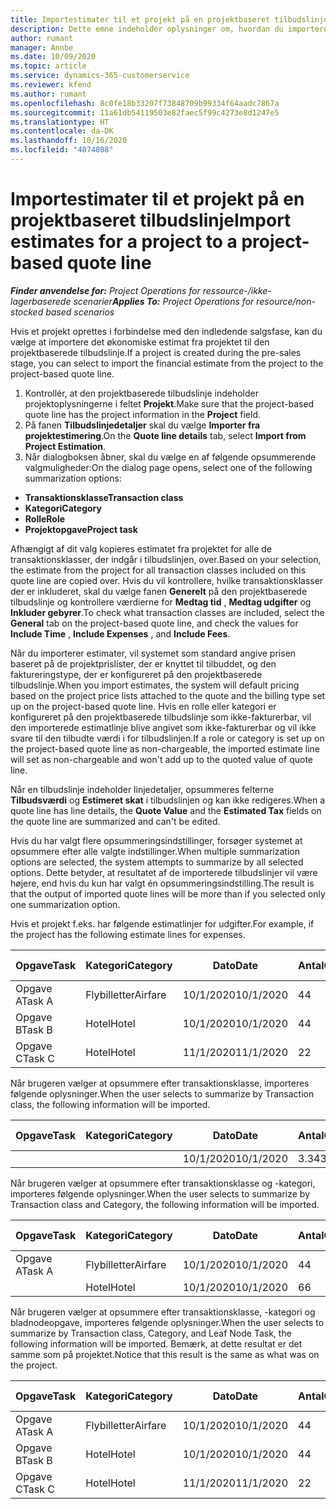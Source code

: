 ```yaml
---
title: Importestimater til et projekt på en projektbaseret tilbudslinje
description: Dette emne indeholder oplysninger om, hvordan du importerer estimater fra et projekt til en tilbudslinje.
author: rumant
manager: Annbe
ms.date: 10/09/2020
ms.topic: article
ms.service: dynamics-365-customerservice
ms.reviewer: kfend
ms.author: rumant
ms.openlocfilehash: 8c0fe18b33207f73848709b99334f64aadc7867a
ms.sourcegitcommit: 11a61db54119503e82faec5f99c4273e8d1247e5
ms.translationtype: HT
ms.contentlocale: da-DK
ms.lasthandoff: 10/16/2020
ms.locfileid: "4074088"
---
```

# <a name="import-estimates-for-a-project-to-a-project-based-quote-line"></a><span data-ttu-id="ebb93-103">Importestimater til et projekt på en projektbaseret tilbudslinje</span><span class="sxs-lookup"><span data-stu-id="ebb93-103">Import estimates for a project to a project-based quote line</span></span>

<span data-ttu-id="ebb93-104">_**Finder anvendelse for:** Project Operations for ressource-/ikke-lagerbaserede scenarier_</span><span class="sxs-lookup"><span data-stu-id="ebb93-104">_**Applies To:** Project Operations for resource/non-stocked based scenarios_</span></span>


<span data-ttu-id="ebb93-105">Hvis et projekt oprettes i forbindelse med den indledende salgsfase, kan du vælge at importere det økonomiske estimat fra projektet til den projektbaserede tilbudslinje.</span><span class="sxs-lookup"><span data-stu-id="ebb93-105">If a project is created during the pre-sales stage, you can select to import the financial estimate from the project to the project-based quote line.</span></span>

1. <span data-ttu-id="ebb93-106">Kontrollér, at den projektbaserede tilbudslinje indeholder projektoplysningerne i feltet **Projekt**.</span><span class="sxs-lookup"><span data-stu-id="ebb93-106">Make sure that the project-based quote line has the project information in the **Project** field.</span></span>
2. <span data-ttu-id="ebb93-107">På fanen **Tilbudslinjedetaljer** skal du vælge **Importer fra projektestimering**.</span><span class="sxs-lookup"><span data-stu-id="ebb93-107">On the **Quote line details** tab, select **Import from Project Estimation**.</span></span>
3. <span data-ttu-id="ebb93-108">Når dialogboksen åbner, skal du vælge en af følgende opsummerende valgmuligheder:</span><span class="sxs-lookup"><span data-stu-id="ebb93-108">On the dialog page opens, select one of the following summarization options:</span></span>

  - <span data-ttu-id="ebb93-109">**Transaktionsklasse**</span><span class="sxs-lookup"><span data-stu-id="ebb93-109">**Transaction class**</span></span>
  - <span data-ttu-id="ebb93-110">**Kategori**</span><span class="sxs-lookup"><span data-stu-id="ebb93-110">**Category**</span></span>
  - <span data-ttu-id="ebb93-111">**Rolle**</span><span class="sxs-lookup"><span data-stu-id="ebb93-111">**Role**</span></span> 
  - <span data-ttu-id="ebb93-112">**Projektopgave**</span><span class="sxs-lookup"><span data-stu-id="ebb93-112">**Project task**</span></span>

<span data-ttu-id="ebb93-113">Afhængigt af dit valg kopieres estimatet fra projektet for alle de transaktionsklasser, der indgår i tilbudslinjen, over.</span><span class="sxs-lookup"><span data-stu-id="ebb93-113">Based on your selection, the estimate from the project for all transaction classes included on this quote line are copied over.</span></span> <span data-ttu-id="ebb93-114">Hvis du vil kontrollere, hvilke transaktionsklasser der er inkluderet, skal du vælge fanen **Generelt** på den projektbaserede tilbudslinje og kontrollere værdierne for **Medtag tid** , **Medtag udgifter** og **Inkluder gebyrer**.</span><span class="sxs-lookup"><span data-stu-id="ebb93-114">To check what transaction classes are included, select the **General** tab on the project-based quote line, and check the values for **Include Time** , **Include Expenses** , and **Include Fees**.</span></span>

<span data-ttu-id="ebb93-115">Når du importerer estimater, vil systemet som standard angive prisen baseret på de projektprislister, der er knyttet til tilbuddet, og den faktureringstype, der er konfigureret på den projektbaserede tilbudslinje.</span><span class="sxs-lookup"><span data-stu-id="ebb93-115">When you import estimates, the system will default pricing based on the project price lists attached to the quote and the billing type set up on the project-based quote line.</span></span> <span data-ttu-id="ebb93-116">Hvis en rolle eller kategori er konfigureret på den projektbaserede tilbudslinje som ikke-fakturerbar, vil den importerede estimatlinje blive angivet som ikke-fakturerbar og vil ikke svare til den tilbudte værdi i for tilbudslinjen.</span><span class="sxs-lookup"><span data-stu-id="ebb93-116">If a role or category is set up on the project-based quote line as non-chargeable, the imported estimate line will set as non-chargeable and won't add up to the quoted value of quote line.</span></span>

<span data-ttu-id="ebb93-117">Når en tilbudslinje indeholder linjedetaljer, opsummeres felterne **Tilbudsværdi** og **Estimeret skat** i tilbudslinjen og kan ikke redigeres.</span><span class="sxs-lookup"><span data-stu-id="ebb93-117">When a quote line has line details, the **Quote Value** and the **Estimated Tax** fields on the quote line are summarized and can't be edited.</span></span>

<span data-ttu-id="ebb93-118">Hvis du har valgt flere opsummeringsindstillinger, forsøger systemet at opsummere efter alle valgte indstillinger.</span><span class="sxs-lookup"><span data-stu-id="ebb93-118">When multiple summarization options are selected, the system attempts to summarize by all selected options.</span></span> <span data-ttu-id="ebb93-119">Dette betyder, at resultatet af de importerede tilbudslinjer vil være højere, end hvis du kun har valgt én opsummeringsindstilling.</span><span class="sxs-lookup"><span data-stu-id="ebb93-119">The result is that the output of imported quote lines will be more than if you selected only one summarization option.</span></span>

<span data-ttu-id="ebb93-120">Hvis et projekt f.eks. har følgende estimatlinjer for udgifter.</span><span class="sxs-lookup"><span data-stu-id="ebb93-120">For example, if the project has the following estimate lines for expenses.</span></span>

| <span data-ttu-id="ebb93-121">Opgave</span><span class="sxs-lookup"><span data-stu-id="ebb93-121">Task</span></span> | <span data-ttu-id="ebb93-122">Kategori</span><span class="sxs-lookup"><span data-stu-id="ebb93-122">Category</span></span> | <span data-ttu-id="ebb93-123">Dato</span><span class="sxs-lookup"><span data-stu-id="ebb93-123">Date</span></span> | <span data-ttu-id="ebb93-124">Antal</span><span class="sxs-lookup"><span data-stu-id="ebb93-124">Quantity</span></span> | <span data-ttu-id="ebb93-125">Enhedspris</span><span class="sxs-lookup"><span data-stu-id="ebb93-125">Unit price</span></span> | <span data-ttu-id="ebb93-126">Beløb</span><span class="sxs-lookup"><span data-stu-id="ebb93-126">Amount</span></span> |
| --- | --- | --- | --- | --- | --- |
| <span data-ttu-id="ebb93-127">Opgave A</span><span class="sxs-lookup"><span data-stu-id="ebb93-127">Task A</span></span> | <span data-ttu-id="ebb93-128">Flybilletter</span><span class="sxs-lookup"><span data-stu-id="ebb93-128">Airfare</span></span> | <span data-ttu-id="ebb93-129">10/1/2020</span><span class="sxs-lookup"><span data-stu-id="ebb93-129">10/1/2020</span></span> | <span data-ttu-id="ebb93-130">4</span><span class="sxs-lookup"><span data-stu-id="ebb93-130">4</span></span> | <span data-ttu-id="ebb93-131">400</span><span class="sxs-lookup"><span data-stu-id="ebb93-131">400</span></span> | <span data-ttu-id="ebb93-132">1600</span><span class="sxs-lookup"><span data-stu-id="ebb93-132">1600</span></span> |
| <span data-ttu-id="ebb93-133">Opgave B</span><span class="sxs-lookup"><span data-stu-id="ebb93-133">Task B</span></span> | <span data-ttu-id="ebb93-134">Hotel</span><span class="sxs-lookup"><span data-stu-id="ebb93-134">Hotel</span></span> | <span data-ttu-id="ebb93-135">10/1/2020</span><span class="sxs-lookup"><span data-stu-id="ebb93-135">10/1/2020</span></span> | <span data-ttu-id="ebb93-136">4</span><span class="sxs-lookup"><span data-stu-id="ebb93-136">4</span></span> | <span data-ttu-id="ebb93-137">200</span><span class="sxs-lookup"><span data-stu-id="ebb93-137">200</span></span> | <span data-ttu-id="ebb93-138">800</span><span class="sxs-lookup"><span data-stu-id="ebb93-138">800</span></span> |
| <span data-ttu-id="ebb93-139">Opgave C</span><span class="sxs-lookup"><span data-stu-id="ebb93-139">Task C</span></span> | <span data-ttu-id="ebb93-140">Hotel</span><span class="sxs-lookup"><span data-stu-id="ebb93-140">Hotel</span></span> | <span data-ttu-id="ebb93-141">11/1/2020</span><span class="sxs-lookup"><span data-stu-id="ebb93-141">11/1/2020</span></span> | <span data-ttu-id="ebb93-142">2</span><span class="sxs-lookup"><span data-stu-id="ebb93-142">2</span></span> | <span data-ttu-id="ebb93-143">200</span><span class="sxs-lookup"><span data-stu-id="ebb93-143">200</span></span> | <span data-ttu-id="ebb93-144">400</span><span class="sxs-lookup"><span data-stu-id="ebb93-144">400</span></span> |

<span data-ttu-id="ebb93-145">Når brugeren vælger at opsummere efter transaktionsklasse, importeres følgende oplysninger.</span><span class="sxs-lookup"><span data-stu-id="ebb93-145">When the user selects to summarize by Transaction class, the following information will be imported.</span></span>

| <span data-ttu-id="ebb93-146">Opgave</span><span class="sxs-lookup"><span data-stu-id="ebb93-146">Task</span></span> | <span data-ttu-id="ebb93-147">Kategori</span><span class="sxs-lookup"><span data-stu-id="ebb93-147">Category</span></span> | <span data-ttu-id="ebb93-148">Dato</span><span class="sxs-lookup"><span data-stu-id="ebb93-148">Date</span></span> | <span data-ttu-id="ebb93-149">Antal</span><span class="sxs-lookup"><span data-stu-id="ebb93-149">Quantity</span></span> | <span data-ttu-id="ebb93-150">Enhedspris</span><span class="sxs-lookup"><span data-stu-id="ebb93-150">Unit price</span></span> | <span data-ttu-id="ebb93-151">Beløb</span><span class="sxs-lookup"><span data-stu-id="ebb93-151">Amount</span></span> |
| --- | --- | --- | --- | --- | --- |
| | | <span data-ttu-id="ebb93-152">10/1/2020</span><span class="sxs-lookup"><span data-stu-id="ebb93-152">10/1/2020</span></span> | <span data-ttu-id="ebb93-153">3.34</span><span class="sxs-lookup"><span data-stu-id="ebb93-153">3.34</span></span> | <span data-ttu-id="ebb93-154">840</span><span class="sxs-lookup"><span data-stu-id="ebb93-154">840</span></span> | <span data-ttu-id="ebb93-155">2800</span><span class="sxs-lookup"><span data-stu-id="ebb93-155">2800</span></span> |

<span data-ttu-id="ebb93-156">Når brugeren vælger at opsummere efter transaktionsklasse og -kategori, importeres følgende oplysninger.</span><span class="sxs-lookup"><span data-stu-id="ebb93-156">When the user selects to summarize by Transaction class and Category, the following information will be imported.</span></span>

| <span data-ttu-id="ebb93-157">Opgave</span><span class="sxs-lookup"><span data-stu-id="ebb93-157">Task</span></span> | <span data-ttu-id="ebb93-158">Kategori</span><span class="sxs-lookup"><span data-stu-id="ebb93-158">Category</span></span> | <span data-ttu-id="ebb93-159">Dato</span><span class="sxs-lookup"><span data-stu-id="ebb93-159">Date</span></span> | <span data-ttu-id="ebb93-160">Antal</span><span class="sxs-lookup"><span data-stu-id="ebb93-160">Quantity</span></span> | <span data-ttu-id="ebb93-161">Enhedspris</span><span class="sxs-lookup"><span data-stu-id="ebb93-161">Unit price</span></span> | <span data-ttu-id="ebb93-162">Beløb</span><span class="sxs-lookup"><span data-stu-id="ebb93-162">Amount</span></span> |
| --- | --- | --- | --- | --- | --- |
| <span data-ttu-id="ebb93-163">Opgave A</span><span class="sxs-lookup"><span data-stu-id="ebb93-163">Task A</span></span> | <span data-ttu-id="ebb93-164">Flybilletter</span><span class="sxs-lookup"><span data-stu-id="ebb93-164">Airfare</span></span> | <span data-ttu-id="ebb93-165">10/1/2020</span><span class="sxs-lookup"><span data-stu-id="ebb93-165">10/1/2020</span></span> | <span data-ttu-id="ebb93-166">4</span><span class="sxs-lookup"><span data-stu-id="ebb93-166">4</span></span> | <span data-ttu-id="ebb93-167">400</span><span class="sxs-lookup"><span data-stu-id="ebb93-167">400</span></span> | <span data-ttu-id="ebb93-168">1600</span><span class="sxs-lookup"><span data-stu-id="ebb93-168">1600</span></span> |
| | <span data-ttu-id="ebb93-169">Hotel</span><span class="sxs-lookup"><span data-stu-id="ebb93-169">Hotel</span></span> | <span data-ttu-id="ebb93-170">10/1/2020</span><span class="sxs-lookup"><span data-stu-id="ebb93-170">10/1/2020</span></span> | <span data-ttu-id="ebb93-171">6</span><span class="sxs-lookup"><span data-stu-id="ebb93-171">6</span></span> | <span data-ttu-id="ebb93-172">200</span><span class="sxs-lookup"><span data-stu-id="ebb93-172">200</span></span> | <span data-ttu-id="ebb93-173">1200</span><span class="sxs-lookup"><span data-stu-id="ebb93-173">1200</span></span> |

<span data-ttu-id="ebb93-174">Når brugeren vælger at opsummere efter transaktionsklasse, -kategori og bladnodeopgave, importeres følgende oplysninger.</span><span class="sxs-lookup"><span data-stu-id="ebb93-174">When the user selects to summarize by Transaction class, Category, and Leaf Node Task, the following information will be imported.</span></span> <span data-ttu-id="ebb93-175">Bemærk, at dette resultat er det samme som på projektet.</span><span class="sxs-lookup"><span data-stu-id="ebb93-175">Notice that this result is the same as what was on the project.</span></span>

| <span data-ttu-id="ebb93-176">Opgave</span><span class="sxs-lookup"><span data-stu-id="ebb93-176">Task</span></span> | <span data-ttu-id="ebb93-177">Kategori</span><span class="sxs-lookup"><span data-stu-id="ebb93-177">Category</span></span> | <span data-ttu-id="ebb93-178">Dato</span><span class="sxs-lookup"><span data-stu-id="ebb93-178">Date</span></span> | <span data-ttu-id="ebb93-179">Antal</span><span class="sxs-lookup"><span data-stu-id="ebb93-179">Quantity</span></span> | <span data-ttu-id="ebb93-180">Enhedspris</span><span class="sxs-lookup"><span data-stu-id="ebb93-180">Unit price</span></span> | <span data-ttu-id="ebb93-181">Beløb</span><span class="sxs-lookup"><span data-stu-id="ebb93-181">Amount</span></span> |
| --- | --- | --- | --- | --- | --- |
| <span data-ttu-id="ebb93-182">Opgave A</span><span class="sxs-lookup"><span data-stu-id="ebb93-182">Task A</span></span> | <span data-ttu-id="ebb93-183">Flybilletter</span><span class="sxs-lookup"><span data-stu-id="ebb93-183">Airfare</span></span> | <span data-ttu-id="ebb93-184">10/1/2020</span><span class="sxs-lookup"><span data-stu-id="ebb93-184">10/1/2020</span></span> | <span data-ttu-id="ebb93-185">4</span><span class="sxs-lookup"><span data-stu-id="ebb93-185">4</span></span> | <span data-ttu-id="ebb93-186">400</span><span class="sxs-lookup"><span data-stu-id="ebb93-186">400</span></span> | <span data-ttu-id="ebb93-187">1600</span><span class="sxs-lookup"><span data-stu-id="ebb93-187">1600</span></span> |
| <span data-ttu-id="ebb93-188">Opgave B</span><span class="sxs-lookup"><span data-stu-id="ebb93-188">Task B</span></span> | <span data-ttu-id="ebb93-189">Hotel</span><span class="sxs-lookup"><span data-stu-id="ebb93-189">Hotel</span></span> | <span data-ttu-id="ebb93-190">10/1/2020</span><span class="sxs-lookup"><span data-stu-id="ebb93-190">10/1/2020</span></span> | <span data-ttu-id="ebb93-191">4</span><span class="sxs-lookup"><span data-stu-id="ebb93-191">4</span></span> | <span data-ttu-id="ebb93-192">200</span><span class="sxs-lookup"><span data-stu-id="ebb93-192">200</span></span> | <span data-ttu-id="ebb93-193">800</span><span class="sxs-lookup"><span data-stu-id="ebb93-193">800</span></span> |
| <span data-ttu-id="ebb93-194">Opgave C</span><span class="sxs-lookup"><span data-stu-id="ebb93-194">Task C</span></span> | <span data-ttu-id="ebb93-195">Hotel</span><span class="sxs-lookup"><span data-stu-id="ebb93-195">Hotel</span></span> | <span data-ttu-id="ebb93-196">11/1/2020</span><span class="sxs-lookup"><span data-stu-id="ebb93-196">11/1/2020</span></span> | <span data-ttu-id="ebb93-197">2</span><span class="sxs-lookup"><span data-stu-id="ebb93-197">2</span></span> | <span data-ttu-id="ebb93-198">200</span><span class="sxs-lookup"><span data-stu-id="ebb93-198">200</span></span> | <span data-ttu-id="ebb93-199">400</span><span class="sxs-lookup"><span data-stu-id="ebb93-199">400</span></span> |
